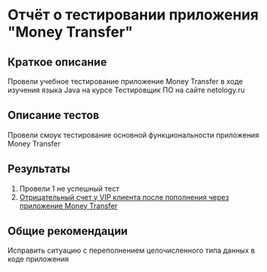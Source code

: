 # Отчёт о тестировании приложения "Money Transfer"

## Краткое описание

Провели учебное тестирование приложение Money Transfer в ходе изучения языка Java на курсе Тестировщик ПО на сайте netology.ru

## Описание тестов

Провели смоук тестирование основной функциональности приложения Money Transfer

## Результаты

1. Провели 1 не успешный тест
2. [Отрицательный счет у VIP клиента после пополнения через приложение Money Transfer](https://github.com/Toanio/java-homework2.1/issues/1)

## Общие рекомендации

Исправить ситуацию с переполнением целочисленного типа данных в коде приложения
